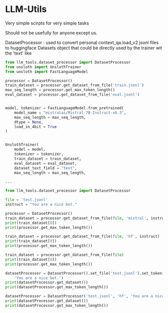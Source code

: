 # LLM-Utils
Very simple scirpts for very simple tasks

Should not be usefully for anyone except us.

DatasetProcessor : used to convert personal context_qa.load_v2 jsonl files to huggingface Datasets object that could be directly used by the trainer wit the 'text'
like 

```python
from llm_tools.dataset_processor import DatasetProcessor
from unsloth import UnslothTrainer
from unsloth import FastLanguageModel

processor = DatasetProcessor()
train_dataset = processor.get_dataset_from_file('train.jsonl')
max_seq_length = processor.get_max_token_length()
eval_dataset = processor.get_dataset_from_file('eval.jsonl')


model, tokenizer = FastLanguageModel.from_pretrained(
    model_name = "mistralai/Mistral-7B-Instruct-v0.3",
    max_seq_length = max_seq_length,
    dtype = None,
    load_in_4bit = True
)


UnslothTrainer(
    model = model,
    tokenizer = tokenizer,
    train_dataset = train_dataset,
    eval_dataset = eval_dataset,
    dataset_text_field = "text",
    max_seq_length = max_seq_length,

...

```

```python
from llm_tools.dataset_processor import DatasetProcessor

file = 'test.jsonl'
instruct = "You are a nice bot."

processor = DatasetProcessor()
train_dataset = processor.get_dataset_from_file(file, 'mistral', instruct)
print(train_dataset[0])
print(processor.get_max_token_length())

train_dataset = processor.get_dataset_from_file(file, 'hf', instruct)
print(train_dataset[0])
print(processor.get_max_token_length())

train_dataset = processor.get_dataset_from_file(file)
print(train_dataset[0])
print(processor.get_max_token_length())

datasetProcessor = DatasetProcessor().set_file('test.jsonl').set_tokenizer('hf').set_instruct_message(
    'You are a nice bot.')
print(datasetProcessor.get_dataset())
print(datasetProcessor.get_max_token_length())

datasetProcessor = DatasetProcessor('test.jsonl', 'hf', 'You are a nice bot.')
print(datasetProcessor.get_dataset())
print(datasetProcessor.get_max_token_length())

```



